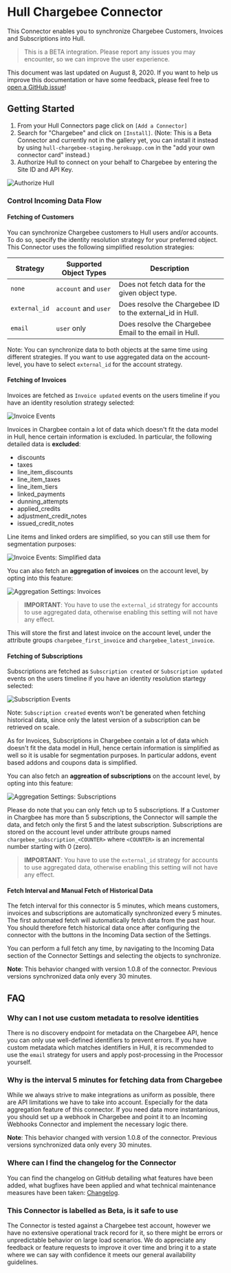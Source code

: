 # Hull Chargebee Connector

This Connector enables you to synchronize Chargebee Customers, Invoices and Subscriptions into Hull.

> This is a BETA integration. Please report any issues you may encounter, so we can improve the user experience.

This document was last updated on August 8, 2020. If you want to help us improve this documentation or have some feedback, please feel free to [open a GitHub issue](https://github.com/SMK1085/hull-chargebee/issues/new)!

## Getting Started

1. From your Hull Connectors page click on `[Add a Connector]`
2. Search for "Chargebee" and click on `[Install]`. (Note: This is a Beta Connector and currently not in the gallery yet, you can install it instead by using `hull-chargebee-staging.herokuapp.com` in the "add your own connector card" instead.)
3. Authorize Hull to connect on your behalf to Chargebee by entering the Site ID and API Key.

![Authorize Hull](./docs/getting_started_01.png)

### Control Incoming Data Flow

#### Fetching of Customers

You can synchronize Chargebee customers to Hull users and/or accounts. To do so, specify the identity resolution strategy for your preferred object. This Connector uses the following simplified resolution strategies:

| Strategy      | Supported Object Types | Description                                               |
| ------------- | ---------------------- | --------------------------------------------------------- |
| `none`        | `account` and `user`   | Does not fetch data for the given object type.            |
| `external_id` | `account` and `user`   | Does resolve the Chargebee ID to the external_id in Hull. |
| `email`       | `user` only            | Does resolve the Chargebee Email to the email in Hull.    |

Note: You can synchronize data to both objects at the same time using different strategies. If you want to use aggregated data on the account-level, you have to select `external_id` for the account strategy.

#### Fetching of Invoices

Invoices are fetched as `Invoice updated` events on the users timeline if you have an identity resolution strategy selected:

![Invoice Events](./docs/incoming_data_01.png)

Invoices in Chargbee contain a lot of data which doesn't fit the data model in Hull, hence certain information is excluded. In particular, the following detailed data is **excluded**:

- discounts
- taxes
- line_item_discounts
- line_item_taxes
- line_item_tiers
- linked_payments
- dunning_attempts
- applied_credits
- adjustment_credit_notes
- issued_credit_notes

Line items and linked orders are simplified, so you can still use them for segmentation purposes:

![Invoice Events: Simplified data](./docs/incoming_data_02.png)

You can also fetch an **aggregation of invoices** on the account level, by opting into this feature:

![Aggregation Settings: Invoices](./docs/incoming_data_03.png)

> **IMPORTANT**: You have to use the `external_id` strategy for accounts to use aggregated data, otherwise enabling this setting will not have any effect.

This will store the first and latest invoice on the account level, under the attribute groups `chargebee_first_invoice` and `chargebee_latest_invoice`.

#### Fetching of Subscriptions

Subscriptions are fetched as `Subscription created` or `Subscription updated` events on the users timeline if you have an identity resolution startegy selected:

![Subscription Events](./docs/incoming_data_01.png)

Note: `Subscription created` events won't be generated when fetching historical data, since only the latest version of a subscription can be retrieved on scale.

As for Invoices, Subscriptions in Chargebee contain a lot of data which doesn't fit the data model in Hull, hence certain information is simplified as well so it is usable for segmentation purposes. In particular addons, event based addons and coupons data is simplified.

You can also fetch an **aggreation of subscriptions** on the account level, by opting into this feature:

![Aggregation Settings: Subscriptions](./docs/incoming_data_04.png)

Please do note that you can only fetch up to 5 subscriptions. If a Customer in Chargbee has more than 5 subscriptions, the Connector will sample the data, and fetch only the first 5 and the latest subscription. Subscriptions are stored on the account level under attribute groups named `chargebee_subscription_<COUNTER>` where `<COUNTER>` is an incremental number starting with 0 (zero).

> **IMPORTANT**: You have to use the `external_id` strategy for accounts to use aggregated data, otherwise enabling this setting will not have any effect.

#### Fetch Interval and Manual Fetch of Historical Data

The fetch interval for this connector is 5 minutes, which means customers, invoices and subscriptions are automatically synchronized every 5 minutes. The first automated fetch will automatically fetch data from the past hour. You should therefore fetch historical data once after configuring the connector with the buttons in the Incoming Data section of the Settings.

You can perform a full fetch any time, by navigating to the Incoming Data section of the Connector Settings and selecting the objects to synchronize.

**Note**: This behavior changed with version 1.0.8 of the connector. Previous versions synchronized data only every 30 minutes.

## FAQ

### Why can I not use custom metadata to resolve identities

There is no discovery endpoint for metadata on the Chargebee API, hence you can only use well-defined identifiers to prevent errors. If you have custom metadata which matches identifiers in Hull, it is recommended to use the `email` strategy for users and apply post-processing in the Processor yourself.

### Why is the interval 5 minutes for fetching data from Chargebee

While we always strive to make integrations as uniform as possible, there are API limitations we have to take into account. Especially for the data aggregation feature of this connector. If you need data more instantanious, you should set up a webhook in Chargebee and point it to an Incoming Webhooks Connector and implement the necessary logic there.

**Note**: This behavior changed with version 1.0.8 of the connector. Previous versions synchronized data only every 30 minutes.

### Where can I find the changelog for the Connector

You can find the changelog on GitHub detailing what features have been added, what bugfixes have been applied and what technical maintenance measures have been taken: [Changelog](https://github.com/SMK1085/hull-chargebee/blob/master/CHANGELOG.md).

### This Connector is labelled as Beta, is it safe to use

The Connector is tested against a Chargebee test account, however we have no extensive operational track record for it, so there might be errors or unpredictable behavior on large load scenarios. We do appreciate any feedback or feature requests to improve it over time and bring it to a state where we can say with confidence it meets our general availability guidelines.
